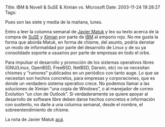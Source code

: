 Title: IBM & Novell & SuSE & Ximian vs. Microsoft
Date: 2003-11-24 19:28:27
Tags: 

<p>Pues son las siete y media de la mañana, lunes.</p>

<p>Entro a leer la columna semanal de <a href="http://web.archive.org/web/20031125134728/http://www.matuk.com/">Javier Matuk</a> y leo su texto acerca de la compra de <a href="http://web.archive.org/web/20031125134728/http://www.suse.com/">SuSE</a> y <a href="http://web.archive.org/web/20031125134728/http://damog.net/www.ximian.com">Ximian</a> por parte de <a href="http://web.archive.org/web/20031125134728/http://www.novell.com%3Enovell%3C/a%3E,%20nada%20nuevo.%20Lo%20que%20se%20me%20hace%20extra%F1o%20es%20que%20el%20autor%20empieza%20a%20elucubrar%20una%20posible%20compra%20de%20parte%20de%20%3Ca%20href=">IBM</a> al emporio rojo. No me gusta la forma que aborda Matuk, en forma de chisme, del asunto, podría denotar un modo de informalidad por parte del desarrollo de Linux y de su ya consolidado soporte a usuarios por parte de empresas en todo el orbe.</p>

<p>Para impulsar el desarrollo y promoción de los sistemas operativos libres (GNU/Linux, OpenBSD, FreeBSD, NetBSD, Darwin, etc) no se necesitan chismes y &#8220;rumores&#8221; publicados en un periódico con tanto auge. Lo que se necesitan son hechos concretos, para empresas y corporaciones, que es donde un verdadero sistema operativo crece. No podemos llamar a las soluciones de Ximian &#8220;una copia de Windows&#8221;, o al manejador de correo Evolution &#8220;un clon de Outlook&#8221;. Si verdaderamente se quiere apoyar al desarrollo de software libre deben darse hechos concretos e información con sustento, no darle a una columna semanal, desde el nombre, el sobreentendimiento de chisme.</p>

<p>La nota de Javier Matuk <a href="http://web.archive.org/web/20031125134728/http://matuk.com/teclado2/index.html">acá</a>.</p>
